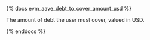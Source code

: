 {% docs evm_aave_debt_to_cover_amount_usd %}

The amount of debt the user must cover, valued in USD. 

{% enddocs %}
